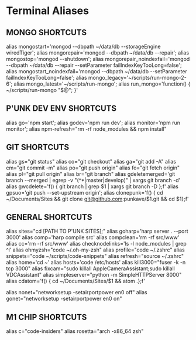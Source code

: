 # Terminal Aliases 

## MONGO SHORTCUTS
alias mongostart='mongod --dbpath ~/data/db --storageEngine wiredTiger';
alias mongorepair='mongod --dbpath ~/data/db --repair';
alias mongostop='mongod --shutdown';
alias mongorepair_noindexfail='mongod --dbpath ~/data/db --repair --setParameter failIndexKeyTooLong=false';
alias mongostart_noindexfail='mongod --dbpath ~/data/db --setParameter failIndexKeyTooLong=false';
alias mongo_legacy='~/scripts/run-mongo-2-6';
alias mongo_latest='~/scripts/run-mongo';
alias run_mongo='function() { ~/scripts/run-mongo "$@"; }'

## P'UNK DEV ENV SHORTCUTS
alias go='npm start';
alias godev='npm run dev';
alias monitor='npm run monitor';
alias npm-refresh="rm -rf node_modules && npm install"

## GIT SHORTCUTS
alias gs="git status"
alias co="git checkout"
alias ga="git add -A"
alias cm="git commit -m"
alias po="git push origin"
alias fo="git fetch origin"
alias pl="git pull origin"
alias br="git branch"
alias gdeletemerged='git branch --merged | egrep -v "(^\*|master|develop)" | xargs git branch -d'
alias gwcdelete='f() { git branch | grep $1 | xargs git branch -D };f'
alias gpsuo='git push --set-upstream origin';
alias clonepunk='f() { cd ~/Documents/Sites && git clone git@github.com:punkave/$1.git && cd $1};f'

## GENERAL SHORTCUTS
alias sites="cd [PATH TO P'UNK SITES];"
alias goharp='harp server . --port 3000'
alias comp='harp compile src'
alias compclean='rm -rf src/www'
alias cc='rm -rf src/www'
alias checknodelinks='ls -l node_modules | grep ^l'
alias ohmyzsh="code ~/.oh-my-zsh"
alias profile="code ~/.zshrc"
alias snippets="code ~/scripts/code-snippets"
alias refresh="source ~/.zshrc"
alias home='cd ~'
alias hosts='code /etc/hosts'
alias kill3000="fuser -k -n tcp 3000"
alias fixcam="sudo killall AppleCameraAssistant;sudo killall VDCAssistant"
alias simpleserver="python -m SimpleHTTPServer 8000"
alias cdatom='f() { cd ~/Documents/Sites/$1 && atom .};f'
<!-- # Turn wifi network on or off -->
<!-- # techrepublic.com/article/pro-tip-manage-wi-fi-with-terminal-commands-on-os-x/ -->
alias nonet="networksetup -setairportpower en0 off"
alias gonet="networksetup -setairportpower en0 on"

## M1 CHIP SHORTCUTS
alias c="code-insiders"
alias rosetta="arch -x86_64 zsh"
